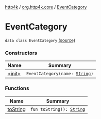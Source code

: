 [http4k](../../index.md) / [org.http4k.core](../index.md) / [EventCategory](./index.md)

# EventCategory

`data class EventCategory` [(source)](https://github.com/http4k/http4k/blob/master/http4k-core/src/main/kotlin/org/http4k/core/events.kt#L15)

### Constructors

| Name | Summary |
|---|---|
| [&lt;init&gt;](-init-.md) | `EventCategory(name: `[`String`](https://kotlinlang.org/api/latest/jvm/stdlib/kotlin/-string/index.html)`)` |

### Functions

| Name | Summary |
|---|---|
| [toString](to-string.md) | `fun toString(): `[`String`](https://kotlinlang.org/api/latest/jvm/stdlib/kotlin/-string/index.html) |
